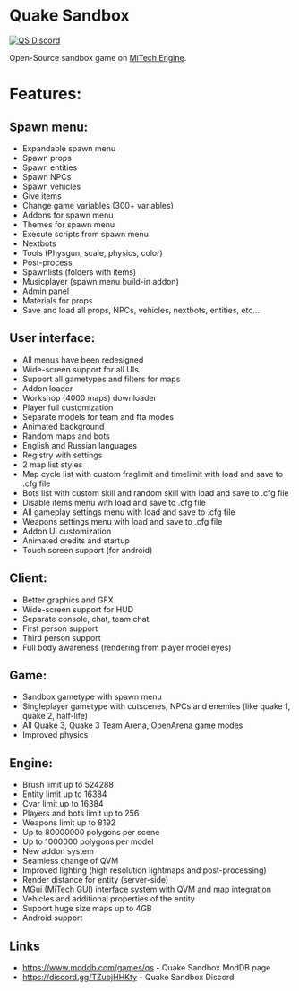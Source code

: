 # Quake Sandbox

<a href="https://discord.com/invite/TZubjHHKty"><img src="https://img.shields.io/discord/1145198169441960067?color=7289da&logo=discord&logoColor=white" alt="QS Discord" /></a>

Open-Source sandbox game on [MiTech Engine](https://github.com/noire-dev/MiTech).

# Features:

## Spawn menu:

* Expandable spawn menu
* Spawn props
* Spawn entities
* Spawn NPCs
* Spawn vehicles
* Give items
* Change game variables (300+ variables)
* Addons for spawn menu
* Themes for spawn menu
* Execute scripts from spawn menu
* Nextbots
* Tools (Physgun, scale, physics, color)
* Post-process
* Spawnlists (folders with items)
* Musicplayer (spawn menu build-in addon)
* Admin panel
* Materials for props
* Save and load all props, NPCs, vehicles, nextbots, entities, etc...

## User interface:

* All menus have been redesigned
* Wide-screen support for all UIs
* Support all gametypes and filters for maps
* Addon loader
* Workshop (4000 maps) downloader
* Player full customization
* Separate models for team and ffa modes
* Animated background
* Random maps and bots
* English and Russian languages
* Registry with settings
* 2 map list styles
* Map cycle list with custom fraglimit and timelimit with load and save to .cfg file
* Bots list with custom skill and random skill with load and save to .cfg file
* Disable items menu with load and save to .cfg file
* All gameplay settings menu with load and save to .cfg file
* Weapons settings menu with load and save to .cfg file
* Addon UI customization
* Animated credits and startup
* Touch screen support (for android)

## Client:

* Better graphics and GFX
* Wide-screen support for HUD
* Separate console, chat, team chat
* First person support
* Third person support
* Full body awareness (rendering from player model eyes)

## Game:

* Sandbox gametype with spawn menu
* Singleplayer gametype with cutscenes, NPCs and enemies (like quake 1, quake 2, half-life)
* All Quake 3, Quake 3 Team Arena, OpenArena game modes
* Improved physics

## Engine:

* Brush limit up to 524288
* Entity limit up to 16384
* Cvar limit up to 16384
* Players and bots limit up to 256
* Weapons limit up to 8192
* Up to 80000000 polygons per scene
* Up to 1000000 polygons per model
* New addon system
* Seamless change of QVM
* Improved lighting (high resolution lightmaps and post-processing)
* Render distance for entity (server-side)
* MGui (MiTech GUI) interface system with QVM and map integration
* Vehicles and additional properties of the entity
* Support huge size maps up to 4GB
* Android support

## Links

* https://www.moddb.com/games/qs - Quake Sandbox ModDB page
* https://discord.gg/TZubjHHKty - Quake Sandbox Discord
